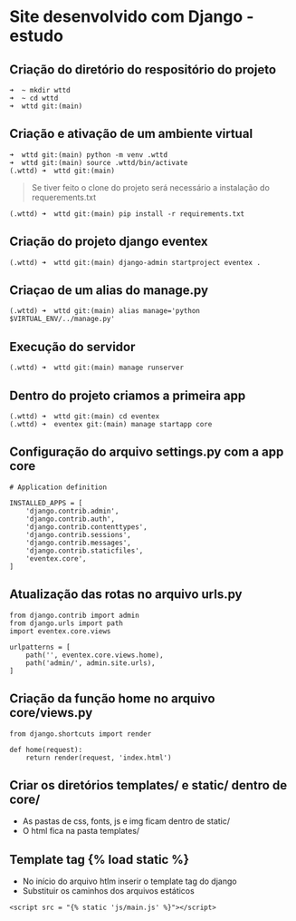 # Site desenvolvido com Django - estudo

## Criação do diretório do respositório do projeto
```
➜  ~ mkdir wttd
➜  ~ cd wttd
➜  wttd git:(main) 
```
## Criação e ativação de um ambiente virtual
```
➜  wttd git:(main) python -m venv .wttd
➜  wttd git:(main) source .wttd/bin/activate 
(.wttd) ➜  wttd git:(main)
```
> Se tiver feito o clone do projeto será necessário a instalação do requerements.txt
```
(.wttd) ➜  wttd git:(main) pip install -r requirements.txt  
```
## Criação do projeto django eventex
```
(.wttd) ➜  wttd git:(main) django-admin startproject eventex .  
```
## Criaçao de um alias do manage.py

```
(.wttd) ➜  wttd git:(main) alias manage='python $VIRTUAL_ENV/../manage.py' 
```

## Execução do servidor
```
(.wttd) ➜  wttd git:(main) manage runserver 
```
## Dentro do projeto criamos a primeira app
```
(.wttd) ➜  wttd git:(main) cd eventex     
(.wttd) ➜  eventex git:(main) manage startapp core
```
 
## Configuração do arquivo settings.py com a app core
```
# Application definition

INSTALLED_APPS = [
    'django.contrib.admin',
    'django.contrib.auth',
    'django.contrib.contenttypes',
    'django.contrib.sessions',
    'django.contrib.messages',
    'django.contrib.staticfiles',
    'eventex.core',
]
```
## Atualização das rotas no arquivo urls.py

```
from django.contrib import admin
from django.urls import path
import eventex.core.views

urlpatterns = [
    path('', eventex.core.views.home),
    path('admin/', admin.site.urls),
]
```

## Criação da função home no arquivo core/views.py

```
from django.shortcuts import render

def home(request):
    return render(request, 'index.html')
```

## Criar os diretórios templates/ e static/ dentro de core/

* As pastas de css, fonts, js e img ficam dentro de static/
* O html fica na pasta templates/

## Template tag {% load static %}

* No início do arquivo htlm inserir o template tag do django
* Substituir os caminhos dos arquivos estáticos
```
<script src = "{% static 'js/main.js' %}"></script>
```


